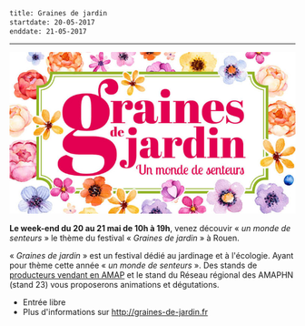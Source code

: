     title: Graines de jardin
    startdate: 20-05-2017
    enddate: 21-05-2017
---

![Visuel Graine de Jardin 2017](images/2017-05-20_graines-de-jardin-couverture.jpg)

**Le week-end du 20 au 21 mai de 10h à 19h**, venez découvir « *un monde de senteurs* » le thème du festival « *Graines de jardin* » à Rouen.

« *Graines de jardin* » est un festival dédié au jardinage et à l'écologie. Ayant pour thème cette année « *un monde de senteurs* ». Des stands de [producteurs vendant en AMAP](http://reseau-amap-hn.com/les-producteurs-en-amap) et le stand du Réseau régional des AMAPHN (stand 23) vous proposerons animations et dégutations.

 - Entrée libre
 - Plus d'informations sur <http://graines-de-jardin.fr>